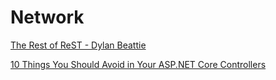 # Network

[The Rest of ReST - Dylan Beattie](https://www.youtube.com/watch?v=g8E1B7rTZBI)

[10 Things You Should Avoid in Your ASP.NET Core Controllers](https://code-maze.com/ten-things-avoid-aspnetcore-controllers/)
